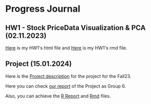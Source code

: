 # Progress Journal

## HW1 - Stock PriceData Visualization & PCA (02.11.2023)

[Here](HW-1.html) is my HW1's html file and [Here](HW-1.Rmd) is my HW1's rmd file.

## Project (15.01.2024)

Here is the [Project description](Project/E582_Fall23_Project_Description.pdf) for the project for the Fall23. <br>

Here you can check [our report](Project/IE582ProjectReportGroup6.pdf) of the Project as Group 6.<br>

Also, you can achieve the [R Report](Project/IE582Project.html) and [Rmd](Project/IE582Project.Rmd) files. <br>

```

```
